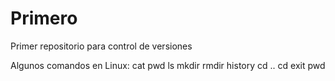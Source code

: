 # Primero
Primer repositorio para control de versiones

Algunos comandos en Linux:
cat
pwd
ls
mkdir
rmdir
history
cd ..
cd
exit
pwd
